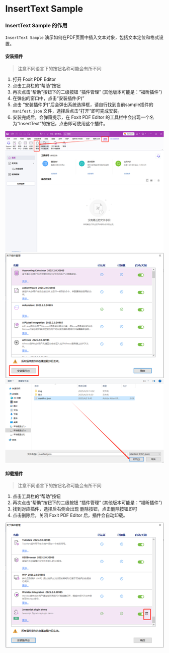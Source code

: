 # InsertText Sample

### InsertText Sample 的作用
`InsertText Sample` 演示如何在PDF页面中插入文本对象，包括文本定位和格式设置。

#### 安装插件
> 注意不同语言下的按钮名称可能会有所不同
1. 打开 Foxit PDF Editor
2. 点击工具栏的“帮助”按钮
3. 再次点击“帮助”按钮下的二级按钮 “插件管理” (其他版本可能是：“福昕插件”)
4. 在弹出的窗口中，点击“安装插件(P)”
5. 点击 “安装插件(P)”后会弹出系统选择框，请自行找到当前sample插件的`manifest.json` 文件，选择后点击“打开”即可完成安装。
6. 安装完成后，会弹窗提示，在 Foxit PDF Editor 的工具栏中会出现一个名为“InsertText”的按钮，点击即可使用这个插件。

![alt text](./img/1.png)
![alt text](./img/2.png)
![alt text](./img/3.png)

#### 卸载插件
> 注意不同语言下的按钮名称可能会有所不同
1. 点击工具栏的“帮助”按钮
2. 再次点击“帮助”按钮下的二级按钮 “插件管理” (其他版本可能是：“福昕插件”)
3. 找到对应插件，选择后右侧会出现 删除按钮，点击删除按钮即可
4. 点击删除后，关闭 Foxit PDF Editor 后，插件会自动卸载。

![alt text](./img/4.png)
